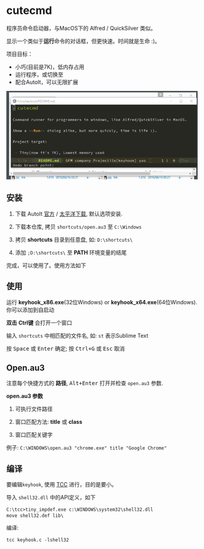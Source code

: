 # cutecmd

程序员命令启动器，与MacOS下的 Alfred / QuickSilver 类似。

显示一个类似于**运行**命令的对话框，但更快速。时间就是生命 :)。

项目目标：

 - 小巧(目前是7K)，低内存占用
 - 运行程序，或切换至
 - 配合AutoIt，可以无限扩展

![cutecmd snapshot](../screenshot.gif)


## 安装

1. 下载 AutoIt [官方](https://www.autoitscript.com/site/autoit/downloads/) / [太平洋下载](http://dl.pconline.com.cn/download/1057.html), 默认选项安装.

2. 下载本仓库, 拷贝 `shortcuts/open.au3` 至 `C:\Windows`

3. 拷贝 **shortcuts** 目录到任意盘, 如: `D:\shortcuts\`

4. 添加 `;D:\shortcuts\` 至 **PATH** 环境变量的结尾

完成，可以使用了。使用方法如下

## 使用

运行 **keyhook_x86.exe**(32位Windows) or **keyhook_x64.exe**(64位Windows). 你可以添加到自启动

**双击** **Ctrl键** 会打开一个窗口

输入 `shortcuts` 中相匹配的文件名, 如: `st` 表示Sublime Text

按 <kbd>Space</kbd> 或 <kbd>Enter</kbd> 确定; 按 <kbd>Ctrl+G</kbd> 或 <kbd>Esc</kbd> 取消


## Open.au3

注意每个快捷方式的 **路径**, <kbd>Alt+Enter</kbd> 打开并检查 `open.au3` 参数.

**open.au3 参数**

1. 可执行文件路径

2. 窗口匹配方法: **title** 或 **class**

3. 窗口匹配关键字

例子: `C:\WINDOWS\open.au3 "chrome.exe" title "Google Chrome"`


## 编译

要编辑`keyhook`, 使用 [TCC](http://bellard.org/tcc/) 进行，目的是要小。

导入 `shell32.dll` 中的API定义，如下

    C:\tcc>tiny_impdef.exe c:\WINDOWS\system32\shell32.dll
    move shell32.def lib\

编译:

    tcc keyhook.c -lshell32






